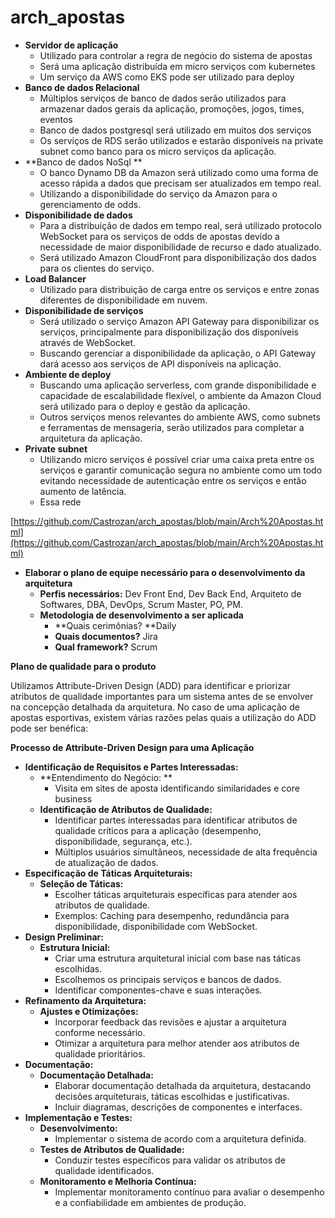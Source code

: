 # arch_apostas


<!-----



Conversion time: 0.468 seconds.


Using this Markdown file:

1. Paste this output into your source file.
2. See the notes and action items below regarding this conversion run.
3. Check the rendered output (headings, lists, code blocks, tables) for proper
   formatting and use a linkchecker before you publish this page.

Conversion notes:

* Docs to Markdown version 1.0β35
* Thu Dec 07 2023 17:29:03 GMT-0800 (PST)
* Source doc: arch
----->




* **Servidor de aplicação**
    * Utilizado para controlar a regra de negócio do sistema de apostas
    * Será uma aplicação distribuída em micro serviços com kubernetes
    * Um serviço da AWS como EKS pode ser utilizado para deploy 
* **Banco de dados Relacional**
    * Múltiplos serviços de banco de dados serão utilizados para armazenar dados gerais da aplicação, promoções, jogos, times, eventos
    * Banco de dados postgresql será utilizado em muitos dos serviços
    * Os serviços de RDS serão utilizados e estarão disponíveis na private subnet como banco para os micro serviços da aplicação.
* **Banco de dados NoSql **
    * O banco Dynamo DB da Amazon será utilizado como uma forma de acesso rápida a dados que precisam ser atualizados em tempo real.
    * Utilizando a disponibilidade do serviço da Amazon para o gerenciamento de odds. 
* **Disponibilidade de dados**
    * Para a distribuição de dados em tempo real, será utilizado protocolo WebSocket para os serviços de odds de apostas devido a necessidade de maior disponibilidade de recurso e dado atualizado. 
    * Será utilizado Amazon CloudFront para disponibilização dos dados para os clientes do serviço. 
* **Load Balancer**
    * Utilizado para distribuição de carga entre os serviços e entre zonas diferentes de disponibilidade em nuvem.
* **Disponibilidade de serviços**
    * Será utilizado o serviço Amazon API Gateway para disponibilizar os serviços, principalmente para disponibilização dos disponíveis através de WebSocket.
    * Buscando gerenciar a disponibilidade da aplicação, o API Gateway dará acesso aos serviços de API disponíveis na aplicação.
* **Ambiente de deploy**
    * Buscando uma aplicação serverless, com grande disponibilidade e capacidade de escalabilidade flexível, o ambiente da Amazon Cloud será utilizado para o deploy e gestão da aplicação.
    * Outros serviços menos relevantes do ambiente AWS, como subnets e ferramentas de mensageria, serão utilizados para completar a arquitetura da aplicação.
* **Private subnet**
    * Utilizando micro serviços é possível criar uma caixa preta entre os serviços e garantir comunicação segura no ambiente como um todo evitando necessidade de autenticação entre os serviços e então aumento de latência.
    * Essa rede

[https://github.com/Castrozan/arch_apostas/blob/main/Arch%20Apostas.html](https://github.com/Castrozan/arch_apostas/blob/main/Arch%20Apostas.html)



* **Elaborar o plano de equipe necessário para o desenvolvimento da arquitetura**
    * **Perfis necessários:** Dev Front End, Dev Back End, Arquiteto de Softwares, DBA, DevOps, Scrum Master, PO, PM.
    * **Metodologia de desenvolvimento a ser aplicada**
        * **Quais cerimônias? **Daily
        * **Quais documentos?** Jira
        * **Qual framework?** Scrum

**Plano de qualidade para o produto**

Utilizamos Attribute-Driven Design (ADD) para identificar e priorizar atributos de qualidade importantes para um sistema antes de se envolver na concepção detalhada da arquitetura. No caso de uma aplicação de apostas esportivas, existem várias razões pelas quais a utilização do ADD pode ser benéfica:

**Processo de Attribute-Driven Design para uma Aplicação**



* **Identificação de Requisitos e Partes Interessadas:**
    * **Entendimento do Negócio: **
        * Visita em sites de aposta identificando similaridades e core business
    * **Identificação de Atributos de Qualidade:**
        * Identificar partes interessadas para identificar atributos de qualidade críticos para a aplicação (desempenho, disponibilidade, segurança, etc.).
        * Múltiplos usuários simultâneos, necessidade de alta frequência de atualização de dados.
* **Especificação de Táticas Arquiteturais:**
    * **Seleção de Táticas:**
        * Escolher táticas arquiteturais específicas para atender aos atributos de qualidade.
        * Exemplos: Caching para desempenho, redundância para disponibilidade, disponibilidade com WebSocket.
* **Design Preliminar:**
    * **Estrutura Inicial:**
        * Criar uma estrutura arquitetural inicial com base nas táticas escolhidas.
        * Escolhemos os principais serviços e bancos de dados.
        * Identificar componentes-chave e suas interações.
* **Refinamento da Arquitetura:**
    * **Ajustes e Otimizações:**
        * Incorporar feedback das revisões e ajustar a arquitetura conforme necessário.
        * Otimizar a arquitetura para melhor atender aos atributos de qualidade prioritários.
* **Documentação:**
    * **Documentação Detalhada:**
        * Elaborar documentação detalhada da arquitetura, destacando decisões arquiteturais, táticas escolhidas e justificativas.
        * Incluir diagramas, descrições de componentes e interfaces.
* **Implementação e Testes:**
    * **Desenvolvimento:**
        * Implementar o sistema de acordo com a arquitetura definida.
    * **Testes de Atributos de Qualidade:**
        * Conduzir testes específicos para validar os atributos de qualidade identificados.
    * **Monitoramento e Melhoria Contínua:**
        * Implementar monitoramento contínuo para avaliar o desempenho e a confiabilidade em ambientes de produção.
